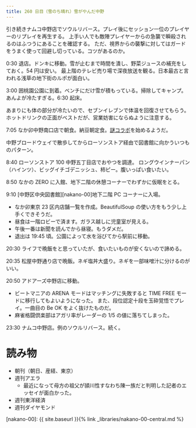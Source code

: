 ```yaml
---
title: 260 日目（雪のち晴れ）雪がやんだ中野
---
```


引き続きナムコ中野店でソウルリバース。プレイ後にセッション一位のプレイヤーのリプレイを再生する。
上手い人でも敵陣プレイヤーからの急襲で瞬殺されるのはふつうにあることを確認する。
ただ、視界からの襲撃に対してはガードをうまく使って回避し切っている。コツがあるのか。

0:30 退店。ドンキに移動。雪が止むまで時間を潰し、野菜ジュースの補充をしておく。54 円は安い。
最上階のテレビ売り場で深夜放送を観る。日本最古と言われる浅草の地下街のルポが面白い。

3:00 囲桃園公園に到着。ベンチにだけ雪が積もっている。掃除してキャンプ。
あんよが冷たすぎる。6:30 起床。

あまりにも体の部分が冷たいので、セブンイレブンで体温を回復させてもらう。
ホットドリンクの正面がベストだが、営業妨害にならぬように注意する。

7:05 なか卯中野南口店で朝食。納豆朝定食。[謎コラボ](https://eva.nakau.co.jp/)を始めるようだ。

中野ブロードウェイで散歩してからローソンストア経由で図書館に向かういつものパターン。

8:40 ローソンストア 100 中野五丁目店でおやつを調達。
ロングウインナーパン（ハインツ）、ビッグイチゴデニッシュ、柿ピー。腹いっぱい食いたい。

8:50 なかの ZERO に入館、地下二階の休憩コーナーでわずかに仮眠をとる。

9:10 [中野区中央図書館][nakano-00]地下二階 PC コーナーに入場。
* なか卯東京 23 区内店舗一覧を作成。BeautifulSoup の使い方をもう少し上手くできそうだ。
* 昼食は一階ロビーで済ます。ガラス越しに児童室が見える。
* 午後一番は新聞を読んでから昼寝。もうダメだ。
* 退出は 19:45 頃。公園によって水を浴びてから駅前に移動。

20:30 ライフで晩飯をと思っていたが、食いたいものが安くないので諦める。

20:35 松屋中野通り店で晩飯。ネギ塩丼大盛り。ネギを一部味噌汁に分けるのがいい。

20:50 アドアーズ中野店に移動。
* ビートマニアの ARENA モードはマッチングに失敗すると TIME FREE モードに移行してもよいようになった。
  また、段位認定十段を玉砕覚悟でプレイ。一曲目の Be OK をよく抜けたものだ。
* 麻雀格闘倶楽部はアガリ率がレーダーの 1/5 の値に落ちてしまった。

23:30 ナムコ中野店。例のソウルリバース。続く。

# 読み物

* 朝刊（朝日、産経、東京）
* 週刊アエラ
  * 最近になって母方の祖父が頴川性すなわち陳一族だと判明した記者のエッセイが面白かった。
* 週刊東洋経済
* 週刊ダイヤモンド

[nakano-00]: {{ site.baseurl }}{% link _libraries/nakano-00-central.md %}

